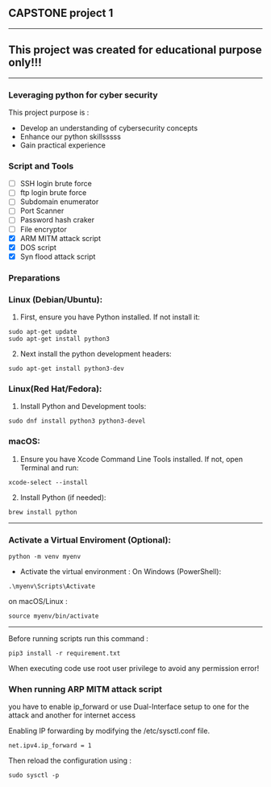 ## CAPSTONE project 1
***
## This project was created for educational purpose only\!\!\!
***

### Leveraging python for cyber security
This project purpose is \: 
* Develop an understanding of cybersecurity concepts
* Enhance our python skillsssss
* Gain practical experience

### Script and Tools
- [ ] SSH login brute force
- [ ] ftp login brute force
- [ ] Subdomain enumerator 
- [ ] Port Scanner
- [ ] Password hash craker
- [ ] File encryptor
- [x] ARM MITM attack script
- [x] DOS script 
- [x] Syn flood attack script

### Preparations
### Linux \(Debian\/Ubuntu\)\:
1. First\, ensure you have Python installed\. If not install it\:
```warp-runnable-command
sudo apt-get update
sudo apt-get install python3
```
2. Next install the python development headers\:
```warp-runnable-command
sudo apt-get install python3-dev
```
### Linux\(Red Hat\/Fedora\)\:
1. Install Python and Development tools\:
```warp-runnable-command
sudo dnf install python3 python3-devel
```
### macOS\:
1. Ensure you have Xcode Command Line Tools installed\. If not\, open Terminal and run\:
```warp-runnable-command
xcode-select --install
```
2. Install Python \(if needed\)\:
```warp-runnable-command
brew install python
```
***
### Activate a Virtual Enviroment \(Optional\)\:
```warp-runnable-command
python -m venv myenv
```
* Activate the virtual environment \:
On Windows \(PowerShell\)\:
```warp-runnable-command
.\myenv\Scripts\Activate
```
on macOS\/Linux \: 
```warp-runnable-command
source myenv/bin/activate
```
***
Before running scripts run this command \:
```warp-runnable-command
pip3 install -r requirement.txt

```
When executing code use root user privilege to avoid any permission error\!

### When running ARP MITM attack script 
you have to enable ip\_forward or use Dual\-Interface setup to one for the attack and another for internet access 

Enabling IP forwarding by modifying the \/etc\/sysctl\.conf file\.
```warp-runnable-command
net.ipv4.ip_forward = 1
```
Then reload the configuration using \: 
```warp-runnable-command
sudo sysctl -p
```
